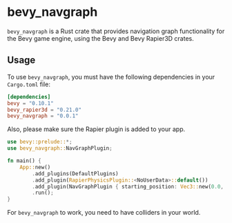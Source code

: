 # bevy_navgraph

`bevy_navgraph` is a Rust crate that provides navigation graph functionality for the Bevy game engine, using the Bevy and Bevy Rapier3D crates.

## Usage

To use `bevy_navgraph`, you must have the following dependencies in your `Cargo.toml` file:

```toml
[dependencies]
bevy = "0.10.1"
bevy_rapier3d = "0.21.0"
bevy_navgraph = "0.0.1"
```

Also, please make sure the Rapier plugin is added to your app.

```Rust
use bevy::prelude::*;
use bevy_navgraph::NavGraphPlugin;

fn main() {
    App::new()
        .add_plugins(DefaultPlugins)
        .add_plugin(RapierPhysicsPlugin::<NoUserData>::default())
        .add_plugin(NavGraphPlugin { starting_position: Vec3::new(0.0, 0.0, 0.0),   max_bounces: 5, splits_per_bounce: 5})
        .run();
}
```

For `bevy_navgraph` to work, you need to have colliders in your world.
